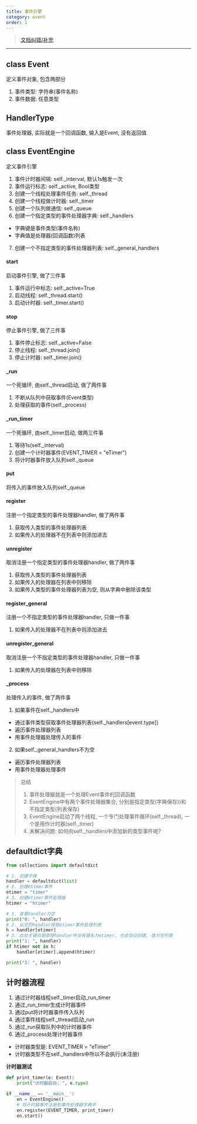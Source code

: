```yaml
---
title: 事件引擎
category: event
order: 1
---
```


> [文档纠错/补充](https://github.com/dumengru/docs_vnpy/tree/master/docs/_docs)

---

## class Event
定义事件对象, 包含两部分
1. 事件类型: 字符串(事件名称)
2. 事件数据: 任意类型

## HandlerType
事件处理器, 实际就是一个回调函数, 输入是Event, 没有返回值

## class EventEngine
定义事件引擎
1. 事件计时器间隔: self._interval, 默认1s触发一次
2. 事件运行标志: self._active, Bool类型
3. 创建一个线程处理事件任务: self._thread
4. 创建一个线程做计时器: self._timer
5. 创建一个队列做通信: self._queue
6. 创建一个指定类型的事件处理器字典: self._handlers
- 字典键是事件类型(事件名称)
- 字典值是处理器(回调函数)列表
7. 创建一个不指定类型的事件处理器列表: self._general_handlers

#### start
启动事件引擎, 做了三件事
1. 事件运行中标志: self._active=True
2. 启动线程: self._thread.start()
3. 启动计时器: self._timer.start()

#### stop
停止事件引擎, 做了三件事
1. 事件停止标志: self._active=False
2. 停止线程: self._thread.join()
3. 停止计时器: self._timer.join()

#### _run
一个死循环, 由self._thread启动, 做了两件事
1. 不断从队列中获取事件(Event类型)
2. 处理获取的事件(self._process)

#### _run_timer
一个死循环, 由self._timer启动, 做两三件事
1. 等待1s(self._interval)
2. 创建一个计时器事件(EVENT_TIMER = "eTimer")
3. 将计时器事件放入队列self._queue

#### put
将传入的事件放入队列self._queue

#### register
注册一个指定类型的事件处理器handler, 做了两件事
1. 获取传入类型的事件处理器列表
2. 如果传入的处理器不在列表中则添加进去

#### unregister
取消注册一个指定类型的事件处理器handler, 做了两件事
1. 获取传入类型的事件处理器列表
2. 如果传入的处理器在列表中则移除
3. 如果传入类型的事件处理器列表为空, 则从字典中删除该类型

#### register_general
注册一个不指定类型的事件处理器handler, 只做一件事
1. 如果传入的处理器不在列表中则添加进去

#### unregister_general
取消注册一个不指定类型的事件处理器handler, 只做一件事
1. 如果传入的处理器在列表中则移除

#### _process
处理传入的事件, 做了两件事
1. 如果事件在self._handlers中
- 通过事件类型获取事件处理器列表(self._handlers[event.type])
- 遍历事件处理器列表
- 用事件处理器处理传入的事件
2. 如果self._general_handlers不为空
- 遍历事件处理器列表
- 用事件处理器处理事件

> 总结
> 1. 事件处理器就是一个处理Event事件的回调函数
> 2. EventEngine中有两个事件处理器集合, 分别是指定类型(字典保存))和不指定类型(列表保存)
> 3. EventEngine启动了两个线程, 一个专门处理事件循环(self._thread), 一个是用作计时器(self._timer)
> 4. 未解决问题: 如何向self._handlers中添加新的类型事件呢?

## defaultdict字典

```python
from collections import defaultdict

# 1. 创建字典
handler = defaultdict(list)
# 2. 创建etimer事件
etimer = "timer"
# 3. 创建etimer事件处理器
htimer = "htimer"

# 1. 查看handler为空
print("0: ", handler)
# 2. 从空的handler获取etimer事件处理列表
h = handler[etimer]
# 3. 此处关键点是即使handler中没有键名为etimer, 也会自动创建, 值为空列表
print("1: ", handler)
if htimer not in h:
    handler[etimer].append(htimer)

print("2: ", handler)
```

## 计时器流程
1. 通过计时器线程self._timer启动_run_timer
2. 通过_run_timer生成计时器事件
3. 通过put将计时器事件传入队列
4. 通过事件线程self._thread启动_run
5. 通过_run获取队列中的计时器事件
6. 通过_process处理计时器事件
- 计时器类型是: EVENT_TIMER = "eTimer"
- 计时器类型不在self._handlers中所以不会执行(未注册)

**计时器测试**

```python
def print_timer(e: Event):
    print("计时器启动: ", e.type)

if __name__ == '__main__':
    en = EventEngine()
    # 将计时器事件注册到事件处理器字典中
    en.register(EVENT_TIMER, print_timer)
    en.start()
```